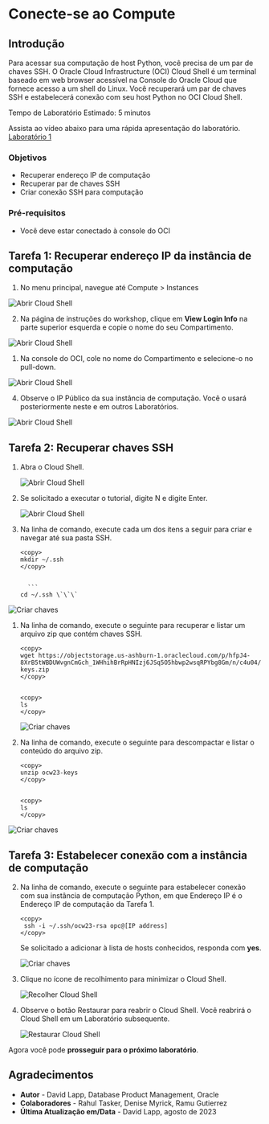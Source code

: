 # Conecte-se ao Compute

## Introdução

Para acessar sua computação de host Python, você precisa de um par de chaves SSH. O Oracle Cloud Infrastructure (OCI) Cloud Shell é um terminal baseado em web browser acessível na Console do Oracle Cloud que fornece acesso a um shell do Linux. Você recuperará um par de chaves SSH e estabelecerá conexão com seu host Python no OCI Cloud Shell.

Tempo de Laboratório Estimado: 5 minutos

Assista ao vídeo abaixo para uma rápida apresentação do laboratório. [Laboratório 1](videohub:1_0tvxm2q0)

### Objetivos

*   Recuperar endereço IP de computação
*   Recuperar par de chaves SSH
*   Criar conexão SSH para computação

### Pré-requisitos

*   Você deve estar conectado à console do OCI

## Tarefa 1: Recuperar endereço IP da instância de computação

1.  No menu principal, navegue até Compute > Instances

![Abrir Cloud Shell](images/compute-01.png)

2.  Na página de instruções do workshop, clique em **View Login Info** na parte superior esquerda e copie o nome do seu Compartimento.

![Abrir Cloud Shell](images/compartment.png)

1.  Na console do OCI, cole no nome do Compartimento e selecione-o no pull-down.

![Abrir Cloud Shell](images/compute-02.png)

4.  Observe o IP Público da sua instância de computação. Você o usará posteriormente neste e em outros Laboratórios.

![Abrir Cloud Shell](images/compute-03.png)

## Tarefa 2: Recuperar chaves SSH

1.  Abra o Cloud Shell.
    
    ![Abrir Cloud Shell](images/compute-04.png)
    
2.  Se solicitado a executar o tutorial, digite N e digite Enter.
    
    ![Abrir Cloud Shell](images/compute-05.png)
    
3.  Na linha de comando, execute cada um dos itens a seguir para criar e navegar até sua pasta SSH.
    
        <copy>
        mkdir ~/.ssh
        </copy>
        
    
          ```
        cd ~/.ssh \`\`\`

![Criar chaves](images/compute-06.png)

1.  Na linha de comando, execute o seguinte para recuperar e listar um arquivo zip que contém chaves SSH.
    
        <copy>
        wget https://objectstorage.us-ashburn-1.oraclecloud.com/p/hfpJ4-8XrB5tWBDUWvgnCmGch_1WHhihBrRpHNIzj6JSq5O5hbwp2wsqRPYbg8Gm/n/c4u04/b/livelabsfiles/o/labfiles/ocw23-keys.zip
        </copy>
        
    
        <copy>
        ls
        </copy>
        
    
    ![Criar chaves](images/compute-07.png)
    
2.  Na linha de comando, execute o seguinte para descompactar e listar o conteúdo do arquivo zip.
    
        <copy>
        unzip ocw23-keys
        </copy>
        
    
        <copy>
        ls
        </copy>
        

![Criar chaves](images/compute-08.png)

## Tarefa 3: Estabelecer conexão com a instância de computação

2.  Na linha de comando, execute o seguinte para estabelecer conexão com sua instância de computação Python, em que Endereço IP é o Endereço IP de computação da Tarefa 1.
    
        <copy>
         ssh -i ~/.ssh/ocw23-rsa opc@[IP address]
        </copy>
        
    
    Se solicitado a adicionar à lista de hosts conhecidos, responda com **yes**.
    
    ![Criar chaves](images/compute-09.png)
    
3.  Clique no ícone de recolhimento para minimizar o Cloud Shell.
    
    ![Recolher Cloud Shell](images/compute-10.png)
    
4.  Observe o botão Restaurar para reabrir o Cloud Shell. Você reabrirá o Cloud Shell em um Laboratório subsequente.
    
    ![Restaurar Cloud Shell](images/compute-11.png)
    

Agora você pode **prosseguir para o próximo laboratório**.

## Agradecimentos

*   **Autor** - David Lapp, Database Product Management, Oracle
*   **Colaboradores** - Rahul Tasker, Denise Myrick, Ramu Gutierrez
*   **Última Atualização em/Data** - David Lapp, agosto de 2023